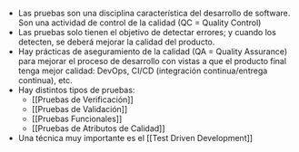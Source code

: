 - Las pruebas son una disciplina característica del desarrollo de software. Son una actividad de control de la calidad (QC = Quality Control)
- Las pruebas solo tienen el objetivo de detectar errores; y cuando los detecten, se deberá mejorar la calidad del producto.
- Hay prácticas de aseguramiento de la calidad (QA = Quality Assurance) para mejorar el proceso de desarrollo con vistas a que el producto final tenga mejor calidad: DevOps, CI/CD (integración continua/entrega continua), etc.
- Hay distintos tipos de pruebas:
	- [[Pruebas de Verificación]]
	- [[Pruebas de Validación]]
	- [[Pruebas Funcionales]]
	- [[Pruebas de Atributos de Calidad]]
- Una técnica muy importante es el [[Test Driven Development]]